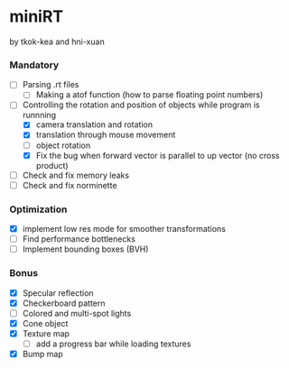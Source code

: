 # miniRT
by tkok-kea and hni-xuan

### Mandatory
- [ ] Parsing .rt files
    - [ ] Making a atof function (how to parse floating point numbers)
- [ ] Controlling the rotation and position of objects while program is runnning
    - [x] camera translation and rotation
    - [x] translation through mouse movement
    - [ ] object rotation
    - [x] Fix the bug when forward vector is parallel to up vector (no cross product)
- [ ] Check and fix memory leaks
- [ ] Check and fix norminette

### Optimization
- [x] implement low res mode for smoother transformations
- [ ] Find performance bottlenecks
- [ ] Implement bounding boxes (BVH)

### Bonus
- [x] Specular reflection
- [x] Checkerboard pattern
- [ ] Colored and multi-spot lights
- [x] Cone object
- [x] Texture map
    - [ ] add a progress bar while loading textures
- [x] Bump map
